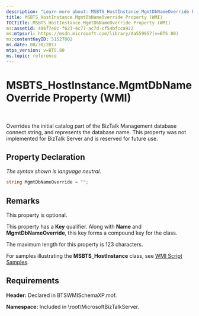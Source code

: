 ```yaml
---
description: "Learn more about: MSBTS_HostInstance.MgmtDbNameOverride Property (WMI)"
title: MSBTS_HostInstance.MgmtDbNameOverride Property (WMI)
TOCTitle: MSBTS_HostInstance.MgmtDbNameOverride Property (WMI)
ms:assetid: 496f7e8c-f623-4c77-ac7d-cf54bfcca922
ms:mtpsurl: https://msdn.microsoft.com/library/Aa559957(v=BTS.80)
ms:contentKeyID: 51527802
ms.date: 08/30/2017
mtps_version: v=BTS.80
ms.topic: reference
---
```


# MSBTS\_HostInstance.MgmtDbNameOverride Property (WMI)

 

Overrides the initial catalog part of the BizTalk Management database connect string, and represents the database name. This property was not implemented for BizTalk Server and is reserved for future use.

## Property Declaration

*The syntax shown is language neutral.*

```C#
string MgmtDbNameOverride = "";  
```

## Remarks

This property is optional.

This property has a **Key** qualifier. Along with **Name** and **MgmtDbNameOverride**, this key forms a compound key for the class.

The maximum length for this property is 123 characters.

For samples illustrating the **MSBTS\_HostInstance** class, see [WMI Script Samples](wmi-script-samples.md).

## Requirements

**Header:** Declared in BTSWMISchemaXP.mof.

**Namespace:** Included in \\root\\MicrosoftBizTalkServer.


